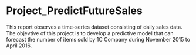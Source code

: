 # Project_PredictFutureSales
This report observes a time-series dataset consisting of daily sales data. The objevtive of this project is to develop a predictive model that can forecast the number of items sold by 1C Company during November 2015 to April 2016.
